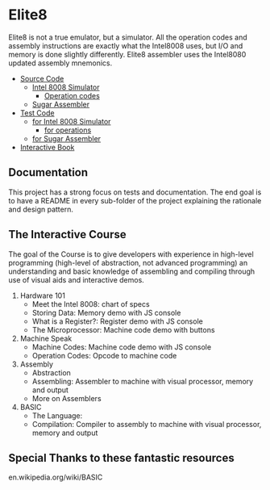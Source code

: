 Elite8
========
Elite8 is not a true emulator, but a simulator. All the operation codes and 
assembly instructions are exactly what the Intel8008 uses, but I/O and memory is 
done slightly differently. Elite8 assembler uses the Intel8080 updated assembly 
mnemonics.

- [Source Code](src/) 
  - [Intel 8008 Simulator](src/Intel8008) 
    - [Operation codes](src/Intel8008/instructions)
  - [Sugar Assembler](src/SugarAsm) 
- [Test Code](test/)
  - [for Intel 8008 Simulator](test/Intel8008) 
    - [for operations](test/Intel8008/instructions)
  - [for Sugar Assembler](test/SugarAsm) 
- [Interactive Book](test/) 

Documentation
-------------
This project has a strong focus on tests and documentation. The end goal is to
have a README in every sub-folder of the project explaining the rationale and 
design pattern.

The Interactive Course
----------------------
The goal of the Course is to give developers with experience in high-level 
programming (high-level of abstraction, not advanced programming) an
understanding and basic knowledge of assembling and compiling through use
of visual aids and interactive demos.

1. Hardware 101
    * Meet the Intel 8008: chart of specs
    * Storing Data: Memory demo with JS console
    * What is a Register?: Register demo with JS console
    * The Microprocessor: Machine code demo with buttons
2. Machine Speak
    * Machine Codes: Machine code demo with JS console
    * Operation Codes: Opcode to machine code 
3. Assembly
    * Abstraction
    * Assembling: Assembler to machine with visual processor, memory and output
    * More on Assemblers
4. BASIC
    * The Language: 
    * Compilation: Compiler to assembly to machine with visual processor, memory and output

Special Thanks to these fantastic resources
-------------------------------------------
en.wikipedia.org/wiki/BASIC
